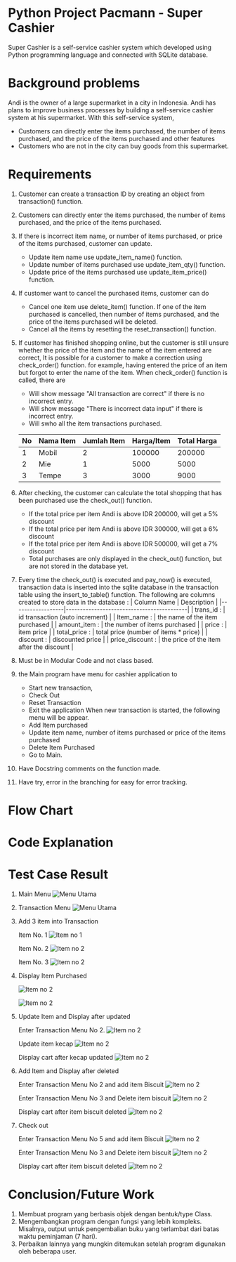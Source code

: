 # Python Project Pacmann - Super Cashier
Super Cashier is a self-service cashier system which developed using Python programming language and connected with SQLite database.

# Background problems
Andi is the owner of a large supermarket in a city in Indonesia. Andi has plans to improve business processes by building a self-service 
cashier system at his supermarket. With this self-service system, 
- Customers can directly enter the items purchased, the number of items purchased, and the price of the items purchased and other features
- Customers who are not in the city can buy goods from this supermarket.

# Requirements
1. Customer can create a transaction ID by creating an object from transaction() function.
2. Customers can directly enter the items purchased, the number of items purchased, and the price of the items purchased.
3. If there is incorrect item name, or number of items purchased, or price of the items purchased, customer can update.
   - Update item name use update_item_name() function.
   - Update number of items purchased use update_item_qty() function.
   - Update price of the items purchased use update_item_price() function.
   
5. If customer want to cancel the purchased items, customer can do
   -  Cancel one item use delete_item() function. If one of the item purchased is cancelled, then number of items purchased,
      and the price of the items purchased will be deleted.
   - Cancel all the items by resetting the reset_transaction() function.
   
7. If customer has finished shopping online, but the customer is still unsure whether the price of the item and the name
   of the item entered are correct, It is possible for a customer to make a correction using check_order() function.
   for example, having entered the price of an item but forgot to enter the name of the item.
   When check_order() function is called, there are
   - Will show message "All transaction are correct" if there is no incorrect entry.
   - Will show message "There is incorrect data input" if there is incorrect entry.
   - Will swho all the item transactions purchased.
   
   | No | Nama Item | Jumlah Item | Harga/Item | Total Harga |
   |----|-----------|-------------|------------|-------------|
   | 1  | Mobil     | 2           | 100000     | 200000      |
   | 2  | Mie       | 1           | 5000       | 5000        |
   | 3  | Tempe     | 3           | 3000       | 9000        |

9. After checking, the customer can calculate the total shopping that has been purchased use the check_out() function.
   - If the total price per item Andi is above IDR 200000, will get a 5% discount
   - If the total price per item Andi is above IDR 300000, will get a 6% discount
   - If the total price per item Andi is above IDR 500000, will get a 7% discount
   - Total purchases are only displayed in the check_out() function, but are not stored in the database yet.

10. Every time the check_out() is executed and pay_now() is executed, transaction data is inserted into the sqlite database
    in the transaction table using the insert_to_table() function.
    The following are columns created to store data in the database :
    | Column Name      | Description                               |
    |------------------|-------------------------------------------| 
    | trans_id :       |  id transaction (auto increment)          | 
    | Item_name      : |  the name of the item purchased           | 
    | amount_item    : |  the number of items purchased            | 
    | price          : |  item price                               | 
    | total_price    : |  total price (number of items * price)    | 
    | discount       : |  discounted price                         | 
    | price_discount : |  the price of the item after the discount |

 11. Must be in Modular Code and not class based.
 12. the Main program have menu for cashier application to
     - Start new transaction,
     - Check Out
     - Reset Transaction
     - Exit the application
     When new transaction is started, the following menu will be appear.
     - Add Item purchased
     - Update item name, number of items purchased or price of the items purchased
     - Delete Item Purchased
     - Go to Main.
 14. Have Docstring comments on the function made.
 15. Have try, error in the branching for easy for error tracking.

# Flow Chart


#  Code Explanation


#  Test Case Result
1.  Main Menu
   ![Menu Utama](https://github.com/irwankilay/Super-Cashier/blob/main/1.jpg)
    
2. Transaction Menu 
   ![Menu Utama](https://github.com/irwankilay/Super-Cashier/blob/main/2.jpg)

3. Add 3 item into Transaction
   
   Item No. 1
   ![Item no 1](https://github.com/irwankilay/Super-Cashier/blob/main/3a.jpg)

   Item No. 2
   ![Item no 2](https://github.com/irwankilay/Super-Cashier/blob/main/3b.jpg)

   Item No. 3
   ![Item no 2](https://github.com/irwankilay/Super-Cashier/blob/main/3c.jpg)
   
5. Display Item Purchased
   
   ![Item no 2](https://github.com/irwankilay/Super-Cashier/blob/main/4a.jpg)

   ![Item no 2](https://github.com/irwankilay/Super-Cashier/blob/main/4b.jpg)
   
7. Update Item and Display after updated

   Enter Transaction Menu No 2.
   ![Item no 2](https://github.com/irwankilay/Super-Cashier/blob/main/5a.jpg)

   Update item kecap 
   ![Item no 2](https://github.com/irwankilay/Super-Cashier/blob/main/5b.jpg)

   Display cart after kecap updated
   ![Item no 2](https://github.com/irwankilay/Super-Cashier/blob/main/5c.jpg)

8. Add Item and Display after deleted

   Enter Transaction Menu No 2 and add item Biscuit
   ![Item no 2](https://github.com/irwankilay/Super-Cashier/blob/main/6a.jpg)

   Enter Transaction Menu No 3 and Delete item biscuit
   ![Item no 2](https://github.com/irwankilay/Super-Cashier/blob/main/6b.jpg)

   Display cart after item biscuit deleted
   ![Item no 2](https://github.com/irwankilay/Super-Cashier/blob/main/6c.jpg) 

9. Check out

   Enter Transaction Menu No 5 and add item Biscuit
   ![Item no 2](https://github.com/irwankilay/Super-Cashier/blob/main/7a.jpg)

   Enter Transaction Menu No 3 and Delete item biscuit
   ![Item no 2](https://github.com/irwankilay/Super-Cashier/blob/main/7b.jpg)

   Display cart after item biscuit deleted
   ![Item no 2](https://github.com/irwankilay/Super-Cashier/blob/main/7c.jpg) 

# Conclusion/Future Work

1. Membuat program yang berbasis objek dengan bentuk/type Class.
2. Mengembangkan program dengan fungsi yang lebih kompleks. Misalnya, output untuk pengembalian buku yang terlambat dari batas waktu peminjaman (7 hari).
3. Perbaikan lainnya yang mungkin ditemukan setelah program digunakan oleh beberapa user.

